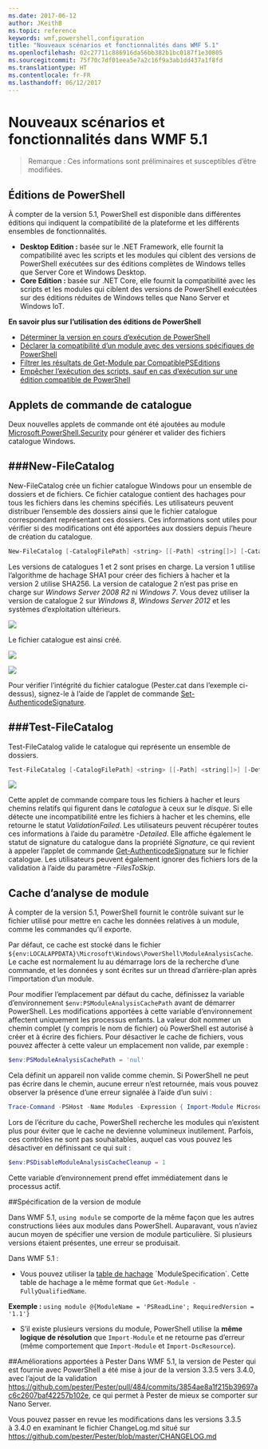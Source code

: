 ```yaml
---
ms.date: 2017-06-12
author: JKeithB
ms.topic: reference
keywords: wmf,powershell,configuration
title: "Nouveaux scénarios et fonctionnalités dans WMF 5.1"
ms.openlocfilehash: 02c27711c886916da56bb382b1bc0187f1e30805
ms.sourcegitcommit: 75f70c7df01eea5e7a2c16f9a3ab1dd437a1f8fd
ms.translationtype: HT
ms.contentlocale: fr-FR
ms.lasthandoff: 06/12/2017
---
```

<a id="new-scenarios-and-features-in-wmf-51" class="xliff"></a>
# Nouveaux scénarios et fonctionnalités dans WMF 5.1 #

> Remarque : Ces informations sont préliminaires et susceptibles d’être modifiées.

<a id="powershell-editions" class="xliff"></a>
## Éditions de PowerShell ##
À compter de la version 5.1, PowerShell est disponible dans différentes éditions qui indiquent la compatibilité de la plateforme et les différents ensembles de fonctionnalités.

- **Desktop Edition :** basée sur le .NET Framework, elle fournit la compatibilité avec les scripts et les modules qui ciblent des versions de PowerShell exécutées sur des éditions complètes de Windows telles que Server Core et Windows Desktop.
- **Core Edition :** basée sur .NET Core, elle fournit la compatibilité avec les scripts et les modules qui ciblent des versions de PowerShell exécutées sur des éditions réduites de Windows telles que Nano Server et Windows IoT.

**En savoir plus sur l’utilisation des éditions de PowerShell**
- [Déterminer la version en cours d’exécution de PowerShell]()
- [Déclarer la compatibilité d’un module avec des versions spécifiques de PowerShell]()
- [Filtrer les résultats de Get-Module par CompatiblePSEditions]()
- [Empêcher l’exécution des scripts, sauf en cas d’exécution sur une édition compatible de PowerShell]()

<a id="catalog-cmdlets" class="xliff"></a>
## Applets de commande de catalogue  

Deux nouvelles applets de commande ont été ajoutées au module [Microsoft.PowerShell.Security](https://technet.microsoft.com/en-us/library/hh847877.aspx) pour générer et valider des fichiers catalogue Windows.  

<a id="new-filecatalog" class="xliff"></a>
###New-FileCatalog 
--------------------------------

New-FileCatalog crée un fichier catalogue Windows pour un ensemble de dossiers et de fichiers. Ce fichier catalogue contient des hachages pour tous les fichiers dans les chemins spécifiés. Les utilisateurs peuvent distribuer l’ensemble des dossiers ainsi que le fichier catalogue correspondant représentant ces dossiers. Ces informations sont utiles pour vérifier si des modifications ont été apportées aux dossiers depuis l’heure de création du catalogue.    

```PowerShell
New-FileCatalog [-CatalogFilePath] <string> [[-Path] <string[]>] [-CatalogVersion <int>] [-WhatIf] [-Confirm] [<CommonParameters>]
```
Les versions de catalogues 1 et 2 sont prises en charge. La version 1 utilise l’algorithme de hachage SHA1 pour créer des fichiers à hacher et la version 2 utilise SHA256. La version de catalogue 2 n’est pas prise en charge sur *Windows Server 2008 R2* ni *Windows 7*. Vous devez utiliser la version de catalogue 2 sur *Windows 8*, *Windows Server 2012* et les systèmes d’exploitation ultérieurs.  

![](../images/NewFileCatalog.jpg)

Le fichier catalogue est ainsi créé. 

![](../images/CatalogFile1.jpg)  

![](../images/CatalogFile2.jpg) 

Pour vérifier l’intégrité du fichier catalogue (Pester.cat dans l’exemple ci-dessus), signez-le à l’aide de l’applet de commande [Set-AuthenticodeSignature](https://technet.microsoft.com/library/hh849819.aspx).   


<a id="test-filecatalog" class="xliff"></a>
###Test-FileCatalog 
--------------------------------

Test-FileCatalog valide le catalogue qui représente un ensemble de dossiers. 

```PowerShell
Test-FileCatalog [-CatalogFilePath] <string> [[-Path] <string[]>] [-Detailed] [-FilesToSkip <string[]>] [-WhatIf] [-Confirm] [<CommonParameters>]
```

![](../images/TestFileCatalog.jpg)

Cette applet de commande compare tous les fichiers à hacher et leurs chemins relatifs qui figurent dans le *catalogue* à ceux sur le *disque*. Si elle détecte une incompatibilité entre les fichiers à hacher et les chemins, elle retourne le statut *ValidationFailed*. Les utilisateurs peuvent récupérer toutes ces informations à l’aide du paramètre *-Detailed*. Elle affiche également le statut de signature du catalogue dans la propriété *Signature*, ce qui revient à appeler l’applet de commande [Get-AuthenticodeSignature](https://technet.microsoft.com/en-us/library/hh849805.aspx) sur le fichier catalogue. Les utilisateurs peuvent également ignorer des fichiers lors de la validation à l’aide du paramètre *-FilesToSkip*. 


<a id="module-analysis-cache" class="xliff"></a>
## Cache d’analyse de module ##
À compter de la version 5.1, PowerShell fournit le contrôle suivant sur le fichier utilisé pour mettre en cache les données relatives à un module, comme les commandes qu’il exporte.

Par défaut, ce cache est stocké dans le fichier `${env:LOCALAPPDATA}\Microsoft\Windows\PowerShell\ModuleAnalysisCache`.
Le cache est normalement lu au démarrage lors de la recherche d’une commande, et les données y sont écrites sur un thread d’arrière-plan après l’importation d’un module.

Pour modifier l’emplacement par défaut du cache, définissez la variable d’environnement `$env:PSModuleAnalysisCachePath` avant de démarrer PowerShell. Les modifications apportées à cette variable d’environnement affectent uniquement les processus enfants. La valeur doit nommer un chemin complet (y compris le nom de fichier) où PowerShell est autorisé à créer et à écrire des fichiers. Pour désactiver le cache de fichiers, vous pouvez affecter à cette valeur un emplacement non valide, par exemple :

```PowerShell
$env:PSModuleAnalysisCachePath = 'nul'
```

Cela définit un appareil non valide comme chemin. Si PowerShell ne peut pas écrire dans le chemin, aucune erreur n’est retournée, mais vous pouvez observer la présence d’une erreur signalée à l’aide d’un suivi :

```PowerShell
Trace-Command -PSHost -Name Modules -Expression { Import-Module Microsoft.PowerShell.Management -Force }
```

Lors de l’écriture du cache, PowerShell recherche les modules qui n’existent plus pour éviter que le cache ne devienne volumineux inutilement.
Parfois, ces contrôles ne sont pas souhaitables, auquel cas vous pouvez les désactiver en définissant ce qui suit :

```PowerShell
$env:PSDisableModuleAnalysisCacheCleanup = 1
```

Cette variable d’environnement prend effet immédiatement dans le processus actif.

<a id="specifying-module-version" class="xliff"></a>
##Spécification de la version de module

Dans WMF 5.1, `using module` se comporte de la même façon que les autres constructions liées aux modules dans PowerShell. Auparavant, vous n’aviez aucun moyen de spécifier une version de module particulière. Si plusieurs versions étaient présentes, une erreur se produisait.


Dans WMF 5.1 :

* Vous pouvez utiliser la [table de hachage](https://msdn.microsoft.com/en-us/library/jj136290(v=vs.85).aspx) `ModuleSpecification`. Cette table de hachage a le même format que `Get-Module -FullyQualifiedName`.

**Exemple :** `using module @{ModuleName = 'PSReadLine'; RequiredVersion = '1.1'}`

* S’il existe plusieurs versions du module, PowerShell utilise la **même logique de résolution** que `Import-Module` et ne retourne pas d’erreur (même comportement que `Import-Module` et `Import-DscResource`).


<a id="improvements-to-pester" class="xliff"></a>
##Améliorations apportées à Pester
Dans WMF 5.1, la version de Pester qui est fournie avec PowerShell a été mise à jour de la version 3.3.5 vers 3.4.0, avec l’ajout de la validation https://github.com/pester/Pester/pull/484/commits/3854ae8a1f215b39697ac6c2607baf42257b102e, ce qui permet à Pester de mieux se comporter sur Nano Server. 

Vous pouvez passer en revue les modifications dans les versions 3.3.5 à 3.4.0 en examinant le fichier ChangeLog.md situé sur https://github.com/pester/Pester/blob/master/CHANGELOG.md

